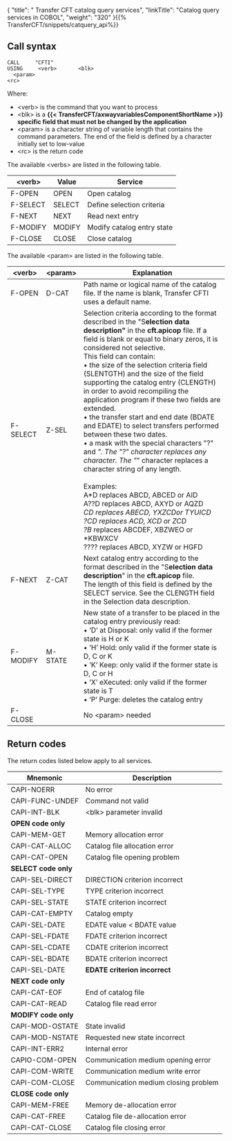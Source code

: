 {
    "title": " Transfer CFT  catalog query services",
    "linkTitle": "Catalog query services in COBOL",
    "weight": "320"
}{{% TransferCFT/snippets/catquery_api%}}
<span id="Call Syntax"></span>

Call syntax
-----------

```
CALL     "CFTI"    
USING     <verb>       <blk>    
  <param>    
<rc>
```

Where:

- &lt;verb&gt; is
    the command that you want to process
- &lt;blk&gt; is
    a **{{< TransferCFT/axwayvariablesComponentShortName  >}} specific field that
    must not be changed by the application**
- &lt;param&gt; is
    a character string of variable length that contains the command parameters.
    The end of the field is defined by a character initially set to low-value
- &lt;rc&gt; is the
    return code

The available &lt;verbs&gt; are listed in the following table.


| &lt;verb&gt; | Value | Service |
| --- | --- | --- |
| F-OPEN | OPEN | Open catalog |
| F-SELECT | SELECT | Define selection criteria |
| F-NEXT | NEXT | Read next entry |
| F-MODIFY | MODIFY | Modify catalog entry state |
| F-CLOSE | CLOSE | Close catalog |


The available &lt;param&gt; are listed in the following table.


| &lt;verb&gt; | &lt;param&gt; | Explanation |
| --- | --- | --- |
| F-OPEN | D-CAT | Path name or logical name of the catalog file. If the name is blank, Transfer CFTI uses a default name. |
| F-SELECT | Z-SEL | Selection criteria according to the format described in the &quot;S**election data description&quot;** in the ****cft.apicop**** file. If a field is blank or equal to binary zeros, it is considered not selective.<br/> This field can contain:<br/> • the size of the selection criteria field (SLENTGTH) and the size of the field supporting the catalog entry (CLENGTH) in order to avoid recompiling the application program if these two fields are extended.<br/> • the transfer start and end date (BDATE and EDATE) to select transfers performed between these two dates.<br/> • a mask with the special characters &quot;?&quot; and *&quot;. The &quot;?&quot; character replaces any character. The &quot;*&quot; character replaces a character string of any length.<br /> <br /> Examples:<br /> A*D replaces ABCD, ABCED or AID<br /> A??D replaces ABCD, AXYD or AQZD<br /> *CD replaces ABECD, YXZCDor TYUICD<br /> ?CD replaces ACD, XCD or ZCD<br /> ?B* replaces ABCDEF, XBZWEO or *KBWXCV<br /> ???? replaces ABCD, XYZW or HGFD |
| F-NEXT | Z-CAT | Next catalog entry according to the format described in the &quot;S**election data description**&quot; in the ****cft.apicop**** file.<br/> The length of this field is defined by the SELECT service. See the CLENGTH field in the Selection data description. |
| F-MODIFY | M-STATE | New state of a transfer to be placed in the catalog entry previously read:<br/> • ‘D’ at Disposal: only valid if the former state is H or K<br/> • ‘H’ Hold: only valid if the former state is D, C or K<br/> • ‘K’ Keep: only valid if the former state is D, C or H<br/> • ‘X’ eXecuted: only valid if the former state is T<br/> • ‘P’ Purge: deletes the catalog entry |
| F-CLOSE |   | No &lt;param&gt; needed |


Return codes
------------

The return codes listed below apply to all services.


| Mnemonic | Description |
| --- | --- |
| CAPI-NOERR | No error |
| CAPI-FUNC-UNDEF | Command not valid |
| CAPI-INT-BLK | &lt;blk&gt; parameter invalid |
| ****OPEN code only**** |   |
| CAPI-MEM-GET | Memory allocation error |
| CAPI-CAT-ALLOC | Catalog file allocation error |
| CAPI-CAT-OPEN | Catalog file opening problem |
| ****SELECT code only**** |   |
| CAPI-SEL-DIRECT | DIRECTION criterion incorrect |
| CAPI-SEL-TYPE | TYPE criterion incorrect |
| CAPI-SEL-STATE | STATE criterion incorrect |
| CAPI-CAT-EMPTY | Catalog empty |
| CAPI-SEL-DATE | EDATE value &lt; BDATE value |
| CAPI-SEL-FDATE | FDATE criterion incorrect |
| CAPI-SEL-CDATE | CDATE criterion incorrect |
| CAPI-SEL-BDATE | BDATE criterion incorrect |
| CAPI-SEL-DATE | ****EDATE criterion incorrect**** |
| ****NEXT code only**** |   |
| CAPI-CAT-EOF | End of catalog file |
| CAPI-CAT-READ | Catalog file read error |
| ****MODIFY code only**** |   |
| CAPI-MOD-OSTATE | State invalid |
| CAPI-MOD-NSTATE | Requested new state incorrect |
| CAPI-INT-ERR2 | Internal error |
| CAPIO-COM-OPEN | Communication medium opening error |
| CAPI-COM-WRITE | Communication medium write error |
| CAPI-COM-CLOSE | Communication medium closing problem |
| ****CLOSE code only**** |   |
| CAPI-MEM-FREE | Memory de-allocation error |
| CAPI-CAT-FREE | Catalog file de-allocation error |
| CAPI-CAT-CLOSE | Catalog file closing error |

